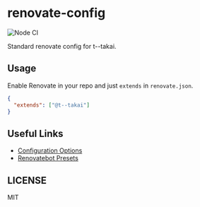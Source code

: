 # renovate-config

![Node CI](https://github.com/t--takai/renovate-config/workflows/Node%20CI/badge.svg)

Standard renovate config for t--takai.

## Usage

Enable Renovate in your repo and just `extends` in `renovate.json`.

```json
{
  "extends": ["@t--takai"]
}
```

## Useful Links

- [Configuration Options](https://renovatebot.com/docs/configuration-options)
- [Renovatebot Presets](https://github.com/renovatebot/presets/tree/master/packages)

## LICENSE

MIT
